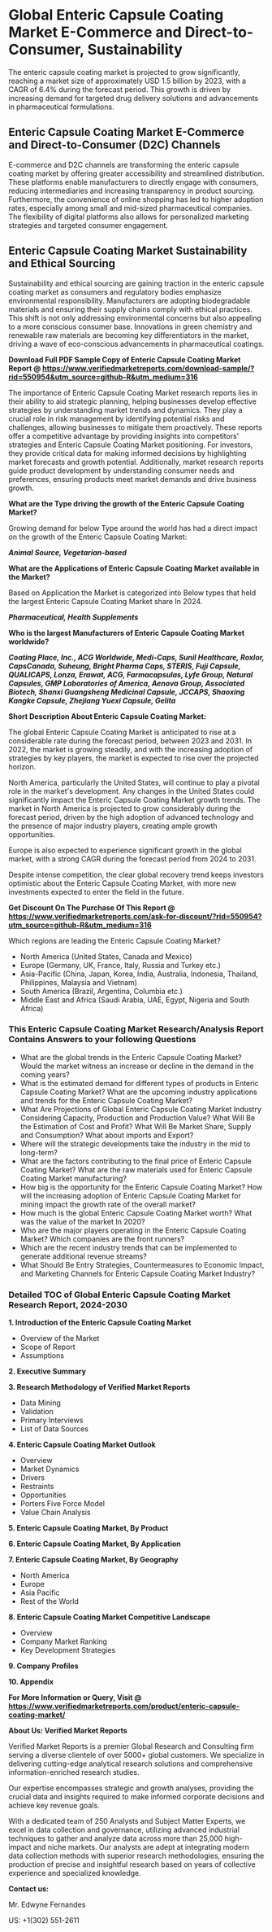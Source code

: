 <h1>Global Enteric Capsule Coating Market E-Commerce and Direct-to-Consumer, Sustainability</h1><p class=""><p> The enteric capsule coating market is projected to grow significantly, reaching a market size of approximately USD 1.5 billion by 2023, with a CAGR of 6.4% during the forecast period. This growth is driven by increasing demand for targeted drug delivery solutions and advancements in pharmaceutical formulations. </p> <h2>Enteric Capsule Coating Market E-Commerce and Direct-to-Consumer (D2C) Channels</h2> <p> E-commerce and D2C channels are transforming the enteric capsule coating market by offering greater accessibility and streamlined distribution. These platforms enable manufacturers to directly engage with consumers, reducing intermediaries and increasing transparency in product sourcing. Furthermore, the convenience of online shopping has led to higher adoption rates, especially among small and mid-sized pharmaceutical companies. The flexibility of digital platforms also allows for personalized marketing strategies and targeted consumer engagement. </p> <h2>Enteric Capsule Coating Market Sustainability and Ethical Sourcing</h2> <p> Sustainability and ethical sourcing are gaining traction in the enteric capsule coating market as consumers and regulatory bodies emphasize environmental responsibility. Manufacturers are adopting biodegradable materials and ensuring their supply chains comply with ethical practices. This shift is not only addressing environmental concerns but also appealing to a more conscious consumer base. Innovations in green chemistry and renewable raw materials are becoming key differentiators in the market, driving a wave of eco-conscious advancements in pharmaceutical coatings. </p> </body> </html> </p><p class=""><strong>Download Full PDF Sample Copy of Enteric Capsule Coating Market Report @ <a href="https://www.verifiedmarketreports.com/download-sample/?rid=550954&utm_source=github-R&utm_medium=316" target="_blank">https://www.verifiedmarketreports.com/download-sample/?rid=550954&utm_source=github-R&utm_medium=316</a></strong></p><p>The importance of&nbsp;Enteric Capsule Coating Market research reports lies in their ability to aid strategic planning, helping businesses develop effective strategies by understanding market trends and dynamics. They play a crucial role in risk management by identifying potential risks and challenges, allowing businesses to mitigate them proactively. These reports offer a competitive advantage by providing insights into competitors' strategies and Enteric Capsule Coating Market positioning. For investors, they provide critical data for making informed decisions by highlighting market forecasts and growth potential. Additionally, market research reports guide product development by understanding consumer needs and preferences, ensuring products meet market demands and drive business growth.</p><p><strong>What are the&nbsp;Type driving the growth of the Enteric Capsule Coating Market?</strong></p><p id="" class="">Growing demand for below Type around the world has had a direct impact on the growth of the Enteric Capsule Coating Market:</p><p class=""><em><strong>Animal Source, Vegetarian-based</strong></em></p><p class=""><strong>What are the&nbsp;Applications&nbsp;of Enteric Capsule Coating Market available in the Market?</strong></p><p id="" class="">Based on Application the Market is categorized into Below types that held the largest Enteric Capsule Coating Market share In 2024.</p><p class=""><em><strong>Pharmaceutical, Health Supplements</strong></em></p><p class=""><strong>Who is the largest Manufacturers of Enteric Capsule Coating Market worldwide?</strong></p><p><em><strong>Coating Place, Inc., ACG Worldwide, Medi-Caps, Sunil Healthcare, Roxlor, CapsCanada, Suheung, Bright Pharma Caps, STERIS, Fuji Capsule, QUALICAPS, Lonza, Erawat, ACG, Farmacapsulas, Lyfe Group, Natural Capsules, GMP Laboratories of America, Aenova Group, Associated Biotech, Shanxi Guangsheng Medicinal Capsule, JCCAPS, Shaoxing Kangke Capsule, Zhejiang Yuexi Capsule, Gelita</strong></em></p><p id="" class=""><strong>Short Description About Enteric Capsule Coating Market:</strong></p><p>The global Enteric Capsule Coating Market is anticipated to rise at a considerable rate during the forecast period, between 2023 and 2031. In 2022, the market is growing steadily, and with the increasing adoption of strategies by key players, the market is expected to rise over the projected horizon.</p><p>North America, particularly the United States, will continue to play a pivotal role in the market's development. Any changes in the United States could significantly impact the Enteric Capsule Coating Market growth trends. The market in North America is projected to grow considerably during the forecast period, driven by the high adoption of advanced technology and the presence of major industry players, creating ample growth opportunities.</p><p>Europe is also expected to experience significant growth in the global market, with a strong CAGR during the forecast period from 2024 to 2031.</p><p>Despite intense competition, the clear global recovery trend keeps investors optimistic about the Enteric Capsule Coating Market, with more new investments expected to enter the field in the future.</p><p id="" class=""><strong>Get Discount On The Purchase Of This Report @ <a href="https://www.verifiedmarketreports.com/ask-for-discount/?rid=550954?utm_source=github-R&utm_medium=316" target="_blank">https://www.verifiedmarketreports.com/ask-for-discount/?rid=550954?utm_source=github-R&utm_medium=316</a></strong></p><p class="">Which regions are leading the Enteric Capsule Coating Market?</p><ul><li>North America (United States, Canada and Mexico)</li><li>Europe (Germany, UK, France, Italy, Russia and Turkey etc.)</li><li>Asia-Pacific (China, Japan, Korea, India, Australia, Indonesia, Thailand, Philippines, Malaysia and Vietnam)</li><li>South America (Brazil, Argentina, Columbia etc.)</li><li>Middle East and Africa (Saudi Arabia, UAE, Egypt, Nigeria and South Africa)</li></ul><h3 id="" class="">This Enteric Capsule Coating Market Research/Analysis Report Contains Answers to your following Questions</h3><ul><li>What are the global trends in the Enteric Capsule Coating Market? Would the market witness an increase or decline in the demand in the coming years?</li><li>What is the estimated demand for different types of products in Enteric Capsule Coating Market? What are the upcoming industry applications and trends for the Enteric Capsule Coating Market?</li><li>What Are Projections of Global Enteric Capsule Coating Market Industry Considering Capacity, Production and Production Value? What Will Be the Estimation of Cost and Profit? What Will Be Market Share, Supply and Consumption? What about imports and Export?</li><li>Where will the strategic developments take the industry in the mid to long-term?</li><li>What are the factors contributing to the final price of Enteric Capsule Coating Market? What are the raw materials used for Enteric Capsule Coating Market manufacturing?</li><li>How big is the opportunity for the Enteric Capsule Coating Market? How will the increasing adoption of Enteric Capsule Coating Market for mining impact the growth rate of the overall market?</li><li>How much is the global Enteric Capsule Coating Market worth? What was the value of the market In 2020?</li><li>Who are the major players operating in the Enteric Capsule Coating Market? Which companies are the front runners?</li><li>Which are the recent industry trends that can be implemented to generate additional revenue streams?</li><li>What Should Be Entry Strategies, Countermeasures to Economic Impact, and Marketing Channels for Enteric Capsule Coating Market Industry?</li></ul><h3 id="" class="">Detailed TOC of Global Enteric Capsule Coating Market Research Report, 2024-2030</h3><p id="" class=""><strong>1. Introduction of the Enteric Capsule Coating Market</strong></p><ul><li>Overview of the Market</li><li>Scope of Report</li><li>Assumptions</li></ul><p id="" class=""><strong>2. Executive Summary</strong></p><p id="" class=""><strong>3. Research Methodology of Verified Market Reports</strong></p><ul><li>Data Mining</li><li>Validation</li><li>Primary Interviews</li><li>List of Data Sources</li></ul><p id="" class=""><strong>4. Enteric Capsule Coating Market Outlook</strong></p><ul><li>Overview</li><li>Market Dynamics</li><li>Drivers</li><li>Restraints</li><li>Opportunities</li><li>Porters Five Force Model</li><li>Value Chain Analysis</li></ul><p id="" class=""><strong>5. Enteric Capsule Coating Market, By Product</strong></p><p id="" class=""><strong>6. Enteric Capsule Coating Market, By Application</strong></p><p id="" class=""><strong>7. Enteric Capsule Coating Market, By Geography</strong></p><ul><li>North America</li><li>Europe</li><li>Asia Pacific</li><li>Rest of the World</li></ul><p id="" class=""><strong>8. Enteric Capsule Coating Market Competitive Landscape</strong></p><ul><li>Overview</li><li>Company Market Ranking</li><li>Key Development Strategies</li></ul><p id="" class=""><strong>9. Company Profiles</strong></p><p id="" class=""><strong>10. Appendix</strong></p><p id="" class=""><strong>For More Information or Query, Visit @ <a href="https://www.verifiedmarketreports.com/product/enteric-capsule-coating-market/" target="_blank">https://www.verifiedmarketreports.com/product/enteric-capsule-coating-market/</a></strong></p><p id="" class=""><strong>About Us: Verified Market Reports</strong></p><p id="" class="">Verified Market Reports is a premier Global Research and Consulting firm serving a diverse clientele of over 5000+ global customers. We specialize in delivering cutting-edge analytical research solutions and comprehensive information-enriched research studies.</p><p id="" class="">Our expertise encompasses strategic and growth analyses, providing the crucial data and insights required to make informed corporate decisions and achieve key revenue goals.</p><p id="" class="">With a dedicated team of 250 Analysts and Subject Matter Experts, we excel in data collection and governance, utilizing advanced industrial techniques to gather and analyze data across more than 25,000 high-impact and niche markets. Our analysts are adept at integrating modern data collection methods with superior research methodologies, ensuring the production of precise and insightful research based on years of collective experience and specialized knowledge.</p><p id="" class=""><strong>Contact us:</strong></p><p id="" class="">Mr. Edwyne Fernandes</p><p id="" class="">US: +1(302) 551-2611</p>